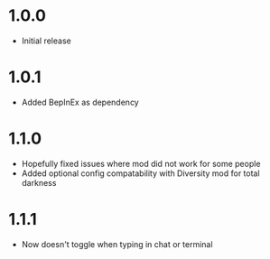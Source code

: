 # 1.0.0

- Initial release

# 1.0.1

- Added BepInEx as dependency

# 1.1.0

- Hopefully fixed issues where mod did not work for some people
- Added optional config compatability with Diversity mod for total darkness

# 1.1.1

- Now doesn't toggle when typing in chat or terminal
